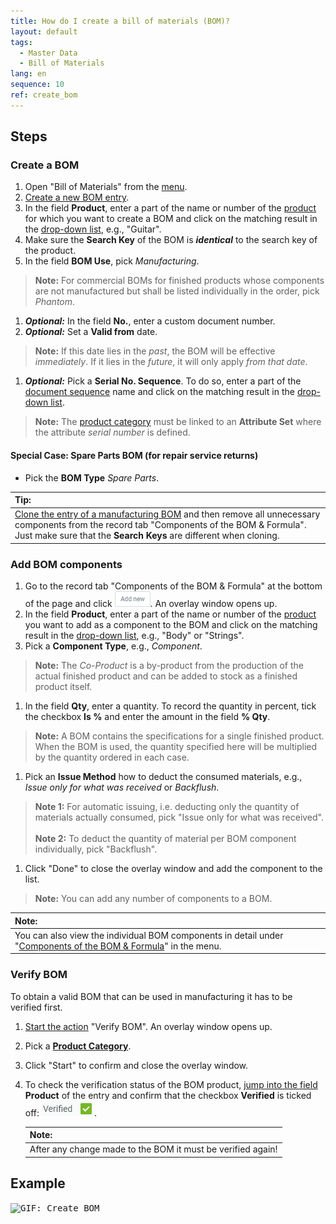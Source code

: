 ```yaml
---
title: How do I create a bill of materials (BOM)?
layout: default
tags:
  - Master Data
  - Bill of Materials
lang: en
sequence: 10
ref: create_bom
---
```


## Steps

### Create a BOM
1. Open "Bill of Materials" from the [menu](Menu).
1. [Create a new BOM entry](New_Record_Window).
1. In the field **Product**, enter a part of the name or number of the [product](NewProduct) for which you want to create a BOM and click on the matching result in the <a href="Keyboard_shortcuts_reference#dropdown" title="Dynamic Search Box (Autocompletion)">drop-down list</a>, e.g., "Guitar".
1. Make sure the **Search Key** of the BOM is ***identical*** to the search key of the product.
1. In the field **BOM Use**, pick *Manufacturing*.
 >**Note:** For commercial BOMs for finished products whose components are not manufactured but shall be listed individually in the order, pick *Phantom*.

1. ***Optional:*** In the field **No.**, enter a custom document number.
1. ***Optional:*** Set a **Valid from** date.
 >**Note:** If this date lies in the *past*, the BOM will be effective *immediately*. If it lies in the *future*, it will only apply *from that date*.

1. ***Optional:*** Pick a **Serial No. Sequence**. To do so, enter a part of the [document sequence](Define_new_doc_sequence) name and click on the matching result in the <a href="Keyboard_shortcuts_reference#dropdown" title="Dynamic Search Box (Autocompletion)">drop-down list</a>.
 >**Note:** The [product category](NewProductCategory) must be linked to an **Attribute Set** where the attribute *serial number* is defined.

#### <a name="spare-parts-bom">Special Case: Spare Parts BOM (for repair service returns)</a>
- Pick the **BOM Type** *Spare Parts*.

| **Tip:** |
| :--- |
| [Clone the entry of a manufacturing BOM](clone_record_window) and then remove all unnecessary components from the record tab "Components of the BOM & Formula". Just make sure that the **Search Keys** are different when cloning. |

### Add BOM components
1. Go to the record tab "Components of the BOM & Formula" at the bottom of the page and click !["Add new"](assets/Add_New_Button.png). An overlay window opens up.
1. In the field **Product**, enter a part of the name or number of the [product](NewProduct) you want to add as a component to the BOM and click on the matching result in the <a href="Keyboard_shortcuts_reference#dropdown" title="Dynamic Search Box (Autocompletion)">drop-down list</a>, e.g., "Body" or "Strings".
1. Pick a **Component Type**, e.g., *Component*.
 >**Note:** The *Co-Product* is a by-product from the production of the actual finished product and can be added to stock as a finished product itself.

1. In the field **Qty**, enter a quantity. To record the quantity in percent, tick the checkbox **Is %** and enter the amount in the field **% Qty**.
 >**Note:** A BOM contains the specifications for a single finished product. When the BOM is used, the quantity specified here will be multiplied by the quantity ordered in each case.

1. Pick an **Issue Method** how to deduct the consumed materials, e.g., *Issue only for what was received* or *Backflush*.
 >**Note 1:** For automatic issuing, i.e. deducting only the quantity of materials actually consumed, pick "Issue only for what was received".<br><br>
 >**Note 2:** To deduct the quantity of material per BOM component individually, pick "Backflush".

1. Click "Done" to close the overlay window and add the component to the list.
 >**Note:** You can add any number of components to a BOM.

| **Note:** |
| :--- |
| You can also view the individual BOM components in detail under "[Components of the BOM & Formula](Menu)" in the menu. |

### Verify BOM
To obtain a valid BOM that can be used in manufacturing it has to be verified first.

1. [Start the action](StartAction#actions-menu) "Verify BOM". An overlay window opens up.
1. Pick a [**Product Category**](NewProductCategory).
1. Click "Start" to confirm and close the overlay window.
1. To check the verification status of the BOM product, [jump into the field](Jumpto) **Product** of the entry and confirm that the checkbox **Verified** is ticked off: ![Verified='Y'](assets/BOM_product_verified.png).

    | **Note:** |
    | :--- |
    | After any change made to the BOM it must be verified again! |

## Example
<kbd><img src="assets/Create_BOM.gif" alt="GIF: Create BOM"></kbd>
